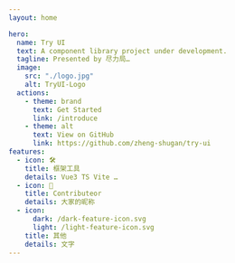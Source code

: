 ```yaml
---
layout: home

hero:
  name: Try UI
  text: A component library project under development.
  tagline: Presented by 尽力局…
  image:
    src: "./logo.jpg"   
    alt: TryUI-Logo
  actions:
    - theme: brand
      text: Get Started
      link: /introduce
    - theme: alt
      text: View on GitHub
      link: https://github.com/zheng-shugan/try-ui
features:
  - icon: 🛠️
    title: 框架工具
    details: Vue3 TS Vite …
  - icon: 💌
    title: Contributeor
    details: 大家的昵称
  - icon:
      dark: /dark-feature-icon.svg
      light: /light-feature-icon.svg
    title: 其他
    details: 文字   
---
```


<style>
  :root {
  --vp-home-hero-name-color: transparent;
  --vp-home-hero-name-background: -webkit-linear-gradient(120deg, #bd34fe, #41d1ff);
}
</style>
